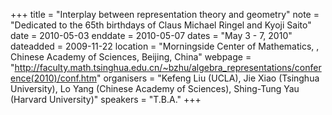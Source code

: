 +++
title = "Interplay between representation theory and geometry"
note = "Dedicated to the 65th birthdays of Claus Michael Ringel and Kyoji Saito"
date = 2010-05-03
enddate = 2010-05-07
dates = "May 3 - 7, 2010"
dateadded = 2009-11-22
location = "Morningside Center of Mathematics, , Chinese Academy of Sciences, Beijing, China"
webpage = "http://faculty.math.tsinghua.edu.cn/~bzhu/algebra_representations/conference(2010)/conf.htm"
organisers = "Kefeng Liu (UCLA), Jie Xiao (Tsinghua University), Lo Yang (Chinese Academy of Sciences), Shing-Tung Yau (Harvard University)"
speakers = "T.B.A."
+++
